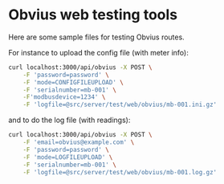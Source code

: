 # Obvius web testing tools

Here are some sample files for testing Obvius routes.

For instance to upload the config file (with meter info):
```bash
curl localhost:3000/api/obvius -X POST \
	-F 'password=password' \
	-F 'mode=CONFIGFILEUPLOAD' \
	-F 'serialnumber=mb-001' \
	-F'modbusdevice=1234' \
	-F 'logfile=@src/server/test/web/obvius/mb-001.ini.gz'
```

and to do the log file (with readings):
```bash
curl localhost:3000/api/obvius -X POST \
	-F 'email=obvius@example.com' \
	-F 'password=password' \
	-F 'mode=LOGFILEUPLOAD' \
	-F 'serialnumber=mb-001' \
	-F 'logfile=@src/server/test/web/obvius/mb-001.log.gz'
```
